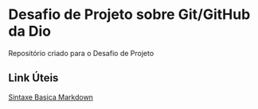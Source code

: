 # Desafio de Projeto sobre Git/GitHub da Dio  
Repositório criado para o Desafio de Projeto

##  Link Úteis
[Sintaxe Basica Markdown](https://www.markdownguide.org/basic-syntax/)
